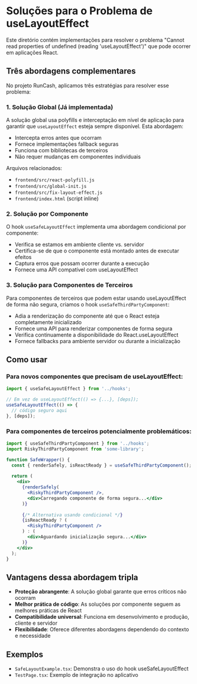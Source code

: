 # Soluções para o Problema de useLayoutEffect

Este diretório contém implementações para resolver o problema "Cannot read properties of undefined (reading 'useLayoutEffect')" que pode ocorrer em aplicações React.

## Três abordagens complementares

No projeto RunCash, aplicamos três estratégias para resolver esse problema:

### 1. Solução Global (Já implementada)

A solução global usa polyfills e interceptação em nível de aplicação para garantir que `useLayoutEffect` esteja sempre disponível. Esta abordagem:

- Intercepta erros antes que ocorram
- Fornece implementações fallback seguras
- Funciona com bibliotecas de terceiros
- Não requer mudanças em componentes individuais

Arquivos relacionados:
- `frontend/src/react-polyfill.js`
- `frontend/src/global-init.js`
- `frontend/src/fix-layout-effect.js`
- `frontend/index.html` (script inline)

### 2. Solução por Componente

O hook `useSafeLayoutEffect` implementa uma abordagem condicional por componente:

- Verifica se estamos em ambiente cliente vs. servidor
- Certifica-se de que o componente está montado antes de executar efeitos
- Captura erros que possam ocorrer durante a execução
- Fornece uma API compatível com useLayoutEffect

### 3. Solução para Componentes de Terceiros

Para componentes de terceiros que podem estar usando useLayoutEffect de forma não segura, criamos o hook `useSafeThirdPartyComponent`:

- Adia a renderização do componente até que o React esteja completamente inicializado
- Fornece uma API para renderizar componentes de forma segura
- Verifica continuamente a disponibilidade do React.useLayoutEffect
- Fornece fallbacks para ambiente servidor ou durante a inicialização

## Como usar

### Para novos componentes que precisam de useLayoutEffect:

```jsx
import { useSafeLayoutEffect } from '../hooks';

// Em vez de useLayoutEffect(() => {...}, [deps]);
useSafeLayoutEffect(() => {
  // código seguro aqui
}, [deps]);
```

### Para componentes de terceiros potencialmente problemáticos:

```jsx
import { useSafeThirdPartyComponent } from '../hooks';
import RiskyThirdPartyComponent from 'some-library';

function SafeWrapper() {
  const { renderSafely, isReactReady } = useSafeThirdPartyComponent();
  
  return (
    <div>
      {renderSafely(
        <RiskyThirdPartyComponent />,
        <div>Carregando componente de forma segura...</div>
      )}
      
      {/* Alternativa usando condicional */}
      {isReactReady ? (
        <RiskyThirdPartyComponent />
      ) : (
        <div>Aguardando inicialização segura...</div>
      )}
    </div>
  );
}
```

## Vantagens dessa abordagem tripla

- **Proteção abrangente**: A solução global garante que erros críticos não ocorram
- **Melhor prática de código**: As soluções por componente seguem as melhores práticas de React
- **Compatibilidade universal**: Funciona em desenvolvimento e produção, cliente e servidor
- **Flexibilidade**: Oferece diferentes abordagens dependendo do contexto e necessidade

## Exemplos

- `SafeLayoutExample.tsx`: Demonstra o uso do hook useSafeLayoutEffect
- `TestPage.tsx`: Exemplo de integração no aplicativo 